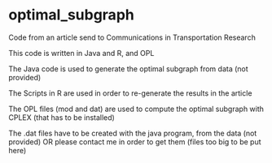 # optimal_subgraph
Code from an article send to Communications in Transportation Research

This code is written in Java and R, and OPL

The Java code is used to generate the optimal subgraph from data (not provided)

The Scripts in R are used in order to re-generate the results in the article

The OPL files (mod and dat) are used to compute the optimal subgraph with CPLEX (that has to be installed)

The .dat files have to be created with the java program, from the data (not provided) OR please contact me in order to get them (files too big to be put here)
